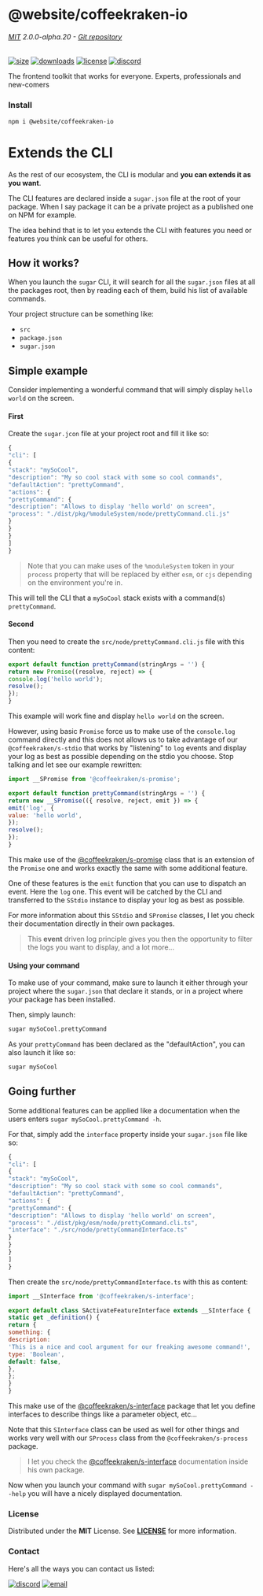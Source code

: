 
<!-- header -->
# @website/coffeekraken-io

###### [MIT](./license) 2.0.0-alpha.20 - [Git repository]()

<!-- shields -->
[![size](https://shields.io/bundlephobia/min/@website/coffeekraken-io?style=for-the-badge)](https://www.npmjs.com/package/@website/coffeekraken-io)
[![downloads](https://shields.io/npm/dm/@website/coffeekraken-io?style=for-the-badge)](https://www.npmjs.com/package/@website/coffeekraken-io)
[![license](https://shields.io/npm/l/@website/coffeekraken-io?style=for-the-badge)](./LICENSE)
[![discord](https://img.shields.io/discord/940362961682333767?color=5100FF&amp;label=Join%20us%20on%20Discord&amp;style=for-the-badge)](https://discord.gg/HzycksDJ)

<!-- description -->
The frontend toolkit that works for everyone. Experts, professionals and new-comers

<!-- install -->
### Install

```shell
npm i @website/coffeekraken-io
```

<!-- body -->

<!--
/**
* @name            Extend the CLI
* @namespace       doc.cli
* @type            Markdown
* @platform        md
* @status          stable
* @menu            Documentation / CLI           /doc/cli/extends
*
* @since           2.0.0
* @author    Olivier Bossel <olivier.bossel@gmail.com> (https://coffeekraken.io)
*/
-->

# Extends the CLI

As the rest of our ecosystem, the CLI is modular and **you can extends it as you want**.

The CLI features are declared inside a `sugar.json` file at the root of your package. When I say package it can be a private project as a published one on NPM for example.

The idea behind that is to let you extends the CLI with features you need or features you think can be useful for others.

## How it works?

When you launch the `sugar` CLI, it will search for all the `sugar.json` files at all the packages root, then by reading each of them, build his list of available commands.

Your project structure can be something like:

-   `src`
-   `package.json`
-   `sugar.json`

## Simple example

Consider implementing a wonderful command that will simply display `hello world` on the screen.

#### First

Create the `sugar.jcon` file at your project root and fill it like so:

```js
{
"cli": [
{
"stack": "mySoCool",
"description": "My so cool stack with some so cool commands",
"defaultAction": "prettyCommand",
"actions": {
"prettyCommand": {
"description": "Allows to display 'hello world' on screen",
"process": "./dist/pkg/%moduleSystem/node/prettyCommand.cli.js"
}
}
}
]
}
```

> Note that you can make uses of the `%moduleSystem` token in your `process` property that will be replaced by either `esm`, or `cjs` depending on the environment you're in.

This will tell the CLI that a `mySoCool` stack exists with a command(s) `prettyCommand`.

#### Second

Then you need to create the `src/node/prettyCommand.cli.js` file with this content:

```js
export default function prettyCommand(stringArgs = '') {
return new Promise((resolve, reject) => {
console.log('hello world');
resolve();
});
}
```

This example will work fine and display `hello world` on the screen.

However, using basic `Promise` force us to make use of the `console.log` command directly and this does not allows us to take advantage of our `@coffeekraken/s-stdio` that works by "listening" to `log` events and display your log as best as possible depending on the stdio you choose. Stop talking and let see our example rewritten:

```js
import __SPromise from '@coffeekraken/s-promise';

export default function prettyCommand(stringArgs = '') {
return new __SPromise(({ resolve, reject, emit }) => {
emit('log', {
value: 'hello world',
});
resolve();
});
}
```

This make use of the [@coffeekraken/s-promise](/package/@coffeekraken/s-promise/doc/readme) class that is an extension of the `Promise` one and works exactly the same with some additional feature.

One of these features is the `emit` function that you can use to dispatch an event. Here the `log` one. This event will be catched by the CLI and transferred to the `SStdio` instance to display your log as best as possible.

For more information about this `SStdio` and `SPromise` classes, I let you check their documentation directly in their own packages.

> This **event** driven log principle gives you then the opportunity to filter the logs you want to display, and a lot more...

#### Using your command

To make use of your command, make sure to launch it either through your project where the `sugar.json` that declare it stands, or in a project where your package has been installed.

Then, simply launch:

```bash
sugar mySoCool.prettyCommand
```

As your `prettyCommand` has been declared as the "defaultAction", you can also launch it like so:

```bash
sugar mySoCool
```

## Going further

Some additional features can be applied like a documentation when the users enters `sugar mySoCool.prettyCommand -h`.

For that, simply add the `interface` property inside your `sugar.json` file like so:

```js
{
"cli": [
{
"stack": "mySoCool",
"description": "My so cool stack with some so cool commands",
"defaultAction": "prettyCommand",
"actions": {
"prettyCommand": {
"description": "Allows to display 'hello world' on screen",
"process": "./dist/pkg/esm/node/prettyCommand.cli.ts",
"interface": "./src/node/prettyCommandInterface.ts"
}
}
}
]
}
```

Then create the `src/node/prettyCommandInterface.ts` with this as content:

```js
import __SInterface from '@coffeekraken/s-interface';

export default class SActivateFeatureInterface extends __SInterface {
static get _definition() {
return {
something: {
description:
'This is a nice and cool argument for our freaking awesome command!',
type: 'Boolean',
default: false,
},
};
}
}
```

This make use of the [@coffeekraken/s-interface](/package/@coffeekraken/s-interface/doc/readme) package that let you define interfaces to describe things like a parameter object, etc...

Note that this `SInterface` class can be used as well for other things and works very well with our `SProcess` class from the `@coffeekraken/s-process` package.

> I let you check the [@coffeekraken/s-interface](/package/@coffeekraken/s-interface/doc/readme) documentation inside his own package.

Now when you launch your command with `sugar mySoCool.prettyCommand --help` you will have a nicely displayed documentation.


<!-- license -->
### License

Distributed under the **MIT** License. See **[LICENSE](./license)** for more information.

<!-- contact -->
### Contact

Here's all the ways you can contact us listed:

[![discord](https://img.shields.io/badge/Join%20us%20on%20discord-Join-blueviolet?style=[config.shieldsio.style]&amp;logo=discord)](https://discord.gg/HzycksDJ)
[![email](https://img.shields.io/badge/Email%20us-Go-green?style=[config.shieldsio.style]&amp;logo=Mail.Ru)](mailto:olivier.bossel@gmail.com)
